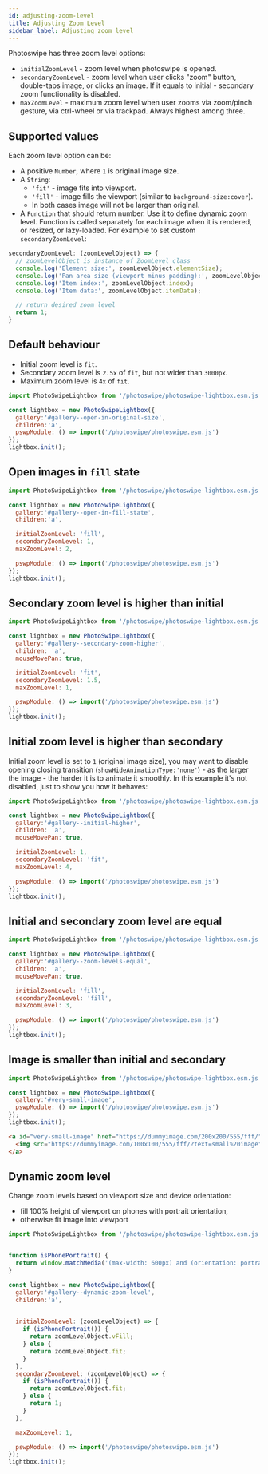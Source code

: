 ```yaml
---
id: adjusting-zoom-level
title: Adjusting Zoom Level
sidebar_label: Adjusting zoom level
---
```


Photoswipe has three zoom level options:

- `initialZoomLevel` - zoom level when photoswipe is opened.
- `secondaryZoomLevel` - zoom level when user clicks "zoom" button, double-taps image, or clicks an image. If it equals to initial - secondary zoom functionality is disabled.
- `maxZoomLevel` - maximum zoom level when user zooms via zoom/pinch gesture, via ctrl-wheel or via trackpad. Always highest among three.


## Supported values

Each zoom level option can be:

- A positive `Number`, where `1` is original image size.
- A `String`:
  - `'fit'` - image fits into viewport. 
  - `'fill'` - image fills the viewport (similar to `background-size:cover`).
  - In both cases image will not be larger than original.
- A `Function` that should return number. Use it to define dynamic zoom level. Function is called separately for each image when it is rendered, or resized, or lazy-loaded. For example to set custom `secondaryZoomLevel`:

```js
secondaryZoomLevel: (zoomLevelObject) => {
  // zoomLevelObject is instance of ZoomLevel class
  console.log('Element size:', zoomLevelObject.elementSize);
  console.log('Pan area size (viewport minus padding):', zoomLevelObject.panAreaSize);
  console.log('Item index:', zoomLevelObject.index);
  console.log('Item data:', zoomLevelObject.itemData);

  // return desired zoom level
  return 1;
}
```

## Default behaviour

- Initial zoom level is `fit`.
- Secondary zoom level is `2.5x` of `fit`, but not wider than `3000px`.
- Maximum zoom level is `4x` of `fit`.

<PswpCodePreview galleryID="open-in-original-size" numItems="4">

```js pswpcode
import PhotoSwipeLightbox from '/photoswipe/photoswipe-lightbox.esm.js';

const lightbox = new PhotoSwipeLightbox({
  gallery:'#gallery--open-in-original-size',
  children:'a',
  pswpModule: () => import('/photoswipe/photoswipe.esm.js')
});
lightbox.init();
```

</PswpCodePreview>



## Open images in `fill` state

<PswpCodePreview galleryID="open-in-fill-state" numItems="6">

```js pswpcode
import PhotoSwipeLightbox from '/photoswipe/photoswipe-lightbox.esm.js';

const lightbox = new PhotoSwipeLightbox({
  gallery:'#gallery--open-in-fill-state',
  children:'a',

  initialZoomLevel: 'fill',
  secondaryZoomLevel: 1,
  maxZoomLevel: 2,

  pswpModule: () => import('/photoswipe/photoswipe.esm.js')
});
lightbox.init();
```

</PswpCodePreview>

## Secondary zoom level is higher than initial

<PswpCodePreview galleryID="secondary-zoom-higher">

```js pswpcode
import PhotoSwipeLightbox from '/photoswipe/photoswipe-lightbox.esm.js';

const lightbox = new PhotoSwipeLightbox({
  gallery:'#gallery--secondary-zoom-higher',
  children: 'a',
  mouseMovePan: true,

  initialZoomLevel: 'fit',
  secondaryZoomLevel: 1.5,
  maxZoomLevel: 1,

  pswpModule: () => import('/photoswipe/photoswipe.esm.js')
});
lightbox.init();
```

</PswpCodePreview>

## Initial zoom level is higher than secondary

Initial zoom level is set to `1` (original image size), you may want to disable opening closing transition (`showHideAnimationType:'none'`) - as the larger the image - the harder it is to animate it smoothly. In this example it's not disabled, just to show you how it behaves:

<PswpCodePreview galleryID="initial-higher">

```js pswpcode
import PhotoSwipeLightbox from '/photoswipe/photoswipe-lightbox.esm.js';

const lightbox = new PhotoSwipeLightbox({
  gallery:'#gallery--initial-higher',
  children: 'a',
  mouseMovePan: true,

  initialZoomLevel: 1,
  secondaryZoomLevel: 'fit',
  maxZoomLevel: 4,

  pswpModule: () => import('/photoswipe/photoswipe.esm.js')
});
lightbox.init();
```

</PswpCodePreview>

## Initial and secondary zoom level are equal

<PswpCodePreview galleryID="zoom-levels-equal">

```js pswpcode
import PhotoSwipeLightbox from '/photoswipe/photoswipe-lightbox.esm.js';

const lightbox = new PhotoSwipeLightbox({
  gallery:'#gallery--zoom-levels-equal',
  children: 'a',
  mouseMovePan: true,

  initialZoomLevel: 'fill',
  secondaryZoomLevel: 'fill',
  maxZoomLevel: 3,

  pswpModule: () => import('/photoswipe/photoswipe.esm.js')
});
lightbox.init();
```

</PswpCodePreview>

## Image is smaller than initial and secondary

<PswpCodePreview>

```js pswpcode
import PhotoSwipeLightbox from '/photoswipe/photoswipe-lightbox.esm.js';

const lightbox = new PhotoSwipeLightbox({
  gallery:'#very-small-image',
  pswpModule: () => import('/photoswipe/photoswipe.esm.js')
});
lightbox.init();
```

```html pswpcode
<a id="very-small-image" href="https://dummyimage.com/200x200/555/fff/" data-pswp-width="200" data-pswp-height="200" target="_blank">
  <img src="https://dummyimage.com/100x100/555/fff/?text=small%20image" alt="" />
</a>
```

</PswpCodePreview>

## Dynamic zoom level

Change zoom levels based on viewport size and device orientation:

- fill 100% height of viewport on phones with portrait orientation,
- otherwise fit image into viewport

<PswpCodePreview galleryID="dynamic-zoom-level" orientation="landscape" numItems="4">

```js pswpcode
import PhotoSwipeLightbox from '/photoswipe/photoswipe-lightbox.esm.js';


function isPhonePortrait() {
  return window.matchMedia('(max-width: 600px) and (orientation: portrait)').matches;
}

const lightbox = new PhotoSwipeLightbox({
  gallery:'#gallery--dynamic-zoom-level',
  children:'a',
  

  initialZoomLevel: (zoomLevelObject) => {
    if (isPhonePortrait()) {
      return zoomLevelObject.vFill;
    } else {
      return zoomLevelObject.fit;
    }
  },
  secondaryZoomLevel: (zoomLevelObject) => {
    if (isPhonePortrait()) {
      return zoomLevelObject.fit;
    } else {
      return 1;
    }
  },

  maxZoomLevel: 1,

  pswpModule: () => import('/photoswipe/photoswipe.esm.js')
});
lightbox.init();
```

</PswpCodePreview>